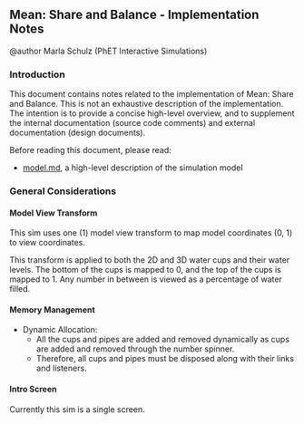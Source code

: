 ## Mean: Share and Balance - Implementation Notes
@author Marla Schulz (PhET Interactive Simulations)

### Introduction

This document contains notes related to the implementation of Mean: Share and Balance. This is not an exhaustive description of the implementation. The intention is to provide a concise high-level overview, and to supplement the internal documentation (source code comments) and external documentation (design documents).

Before reading this document, please read:

- [model.md](), a high-level description of the simulation model

### General Considerations

#### Model View Transform
This sim uses one (1) model view transform to map model coordinates (0, 1) to view coordinates.

This transform is applied to both the 2D and 3D water cups and their water levels. The bottom of the cups is mapped to 0, and the top of the cups is mapped to 1. Any number in between is viewed as a percentage of water filled. 

#### Memory Management
- Dynamic Allocation:
  - All the cups and pipes are added and removed dynamically as cups are added and removed through the number spinner. 
  - Therefore, all cups and pipes must be disposed along with their links and listeners.

#### Intro Screen

Currently this sim is a single screen. 